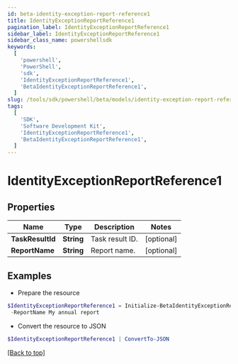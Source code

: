 ```yaml
---
id: beta-identity-exception-report-reference1
title: IdentityExceptionReportReference1
pagination_label: IdentityExceptionReportReference1
sidebar_label: IdentityExceptionReportReference1
sidebar_class_name: powershellsdk
keywords:
  [
    'powershell',
    'PowerShell',
    'sdk',
    'IdentityExceptionReportReference1',
    'BetaIdentityExceptionReportReference1',
  ]
slug: /tools/sdk/powershell/beta/models/identity-exception-report-reference1
tags:
  [
    'SDK',
    'Software Development Kit',
    'IdentityExceptionReportReference1',
    'BetaIdentityExceptionReportReference1',
  ]
---
```


# IdentityExceptionReportReference1

## Properties

| Name             | Type       | Description     | Notes      |
| ---------------- | ---------- | --------------- | ---------- |
| **TaskResultId** | **String** | Task result ID. | [optional] |
| **ReportName**   | **String** | Report name.    | [optional] |

## Examples

- Prepare the resource

```powershell
$IdentityExceptionReportReference1 = Initialize-BetaIdentityExceptionReportReference1  -TaskResultId 2b838de9-db9b-abcf-e646-d4f274ad4238 `
 -ReportName My annual report
```

- Convert the resource to JSON

```powershell
$IdentityExceptionReportReference1 | ConvertTo-JSON
```

[[Back to top]](#)
